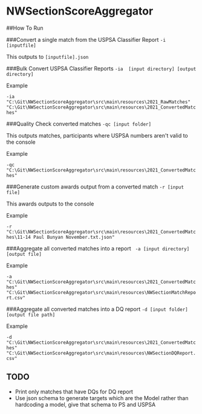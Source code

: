 # NWSectionScoreAggregator

##How To Run

###Convert a single match from the USPSA Classifier Report
```-i [inputfile]```

This outputs to ```[inputfile].json```

###Bulk Convert USPSA Classifier Reports
```-ia  [input directory] [output directory]```

Example

```-ia "C:\Git\NWSectionScoreAggregator\src\main\resources\2021_RawMatches" "C:\Git\NWSectionScoreAggregator\src\main\resources\2021_ConvertedMatches"```

###Quality Check converted matches
```-qc [input folder]```

This outputs matches, participants where USPSA numbers aren't valid to the console

Example

```-qc "C:\Git\NWSectionScoreAggregator\src\main\resources\2021_ConvertedMatches"```


###Generate custom awards output from a converted match
```-r [input file]```

This awards outputs to the console

Example

```-r "C:\Git\NWSectionScoreAggregator\src\main\resources\2021_ConvertedMatches\11-14 Paul Bunyan November.txt.json"```

###Aggregate all converted matches into a report
``` -a [input directory] [output file]```

Example

```-a "C:\Git\NWSectionScoreAggregator\src\main\resources\2021_ConvertedMatches" "C:\Git\NWSectionScoreAggregator\src\main\resources\NWSectionMatchReport.csv"```

###Aggregate all converted matches into a DQ report
```-d [input folder] [output file path]```

Example

```-d "C:\Git\NWSectionScoreAggregator\src\main\resources\2021_ConvertedMatches" "C:\Git\NWSectionScoreAggregator\src\main\resources\NWSectionDQReport.csv"```


## TODO
- Print only matches that have DQs for DQ report
- Use json schema to generate targets which are the Model rather than hardcoding a model, give that schema to PS and USPSA